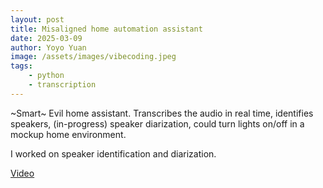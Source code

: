 ```yaml
---
layout: post
title: Misaligned home automation assistant
date: 2025-03-09
author: Yoyo Yuan
image: /assets/images/vibecoding.jpeg
tags:
    - python
    - transcription
---
```


~Smart~ Evil home assistant. Transcribes the audio in real time, identifies speakers, (in-progress) speaker diarization, could turn lights on/off in a mockup home environment.

I worked on speaker identification and diarization.

[Video](https://www.youtube.com/live/ukTQjeXFn3c)